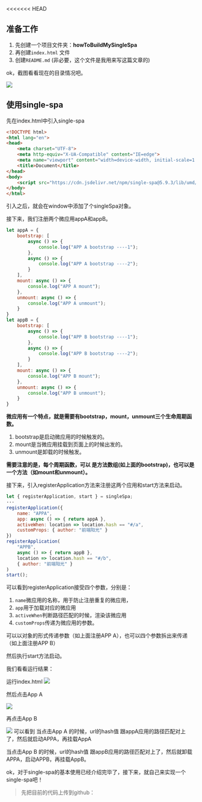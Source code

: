 <<<<<<< HEAD
## 准备工作
1. 先创建一个项目文件夹：**howToBuildMySingleSpa**
2. 再创建`index.html` 文件
3. 创建`README.md` (非必要，这个文件是我用来写这篇文章的)

ok，截图看看现在的目录情况吧。


![](https://files.mdnice.com/user/3934/2ed4d194-d850-4cb4-8fc1-7c9fb94d4426.png)

## 使用single-spa
先在index.html中引入single-spa

```html
<!DOCTYPE html>
<html lang="en">
<head>
    <meta charset="UTF-8">
    <meta http-equiv="X-UA-Compatible" content="IE=edge">
    <meta name="viewport" content="width=device-width, initial-scale=1.0">
    <title>Document</title>
</head>
<body>
    <script src="https://cdn.jsdelivr.net/npm/single-spa@5.9.3/lib/umd/single-spa.min.js"></script>
</body>
</html>
```
引入之后，就会在window中添加了个singleSpa对象。

接下来，我们注册两个微应用appA和appB。


```js
let appA = {
    bootstrap: [
        async () => {
            console.log("APP A bootstrap ----1");
        },
        async () => {
            console.log("APP A bootstrap ----2");
        }
    ],
    mount: async () => {
        console.log("APP A mount");
    },
    unmount: async () => {
        console.log("APP A unmount");
    }
}
let appB = {
    bootstrap: [
        async () => {
            console.log("APP B bootstrap ----1");
        },
        async () => {
            console.log("APP B bootstrap ----2");
        }
    ],
    mount: async () => {
        console.log("APP B mount");
    },
    unmount: async () => {
        console.log("APP B unmount");
    }
}
```

**微应用有一个特点，就是需要有bootstrap，mount，unmount三个生命周期函数。**

1. bootstrap是启动微应用的时候触发的。
2. mount是当微应用挂载到页面上的时候出发的。
3. unmount是卸载的时候触发。

**需要注意的是，每个周期函数，可以 是方法数组(如上面的bootstrap)，也可以是一个方法（如mount和unmount）。**

接下来，引入registerApplication方法来注册这两个应用和start方法来启动。

```js
let { registerApplication, start } = singleSpa;
···
registerApplication({
    name: "APPA",
    app: async () => { return appA },
    activeWhen: location => location.hash == "#/a",
    customProps: { author: "前端阳光" }
})
registerApplication(
    "APPB",
    async () => { return appB },
    location => location.hash == "#/b",
    { author: "前端阳光" }
)
start();
```
可以看到registerApplication接受四个参数，分别是：
1. `name`微应用的名称，用于防止注册重复的微应用，
2. `app`用于加载对应的微应用
3. `activeWhen`判断路径匹配的时候，渲染该微应用
4. `customProps`传递为微应用的参数。

可以以对象的形式传递参数（如上面注册APP A），也可以四个参数拆出来传递（如上面注册APP B）

然后执行start方法启动。

我们看看运行结果：

运行index.html
![](https://files.mdnice.com/user/3934/621a8c22-5b7e-4973-803d-5501797eb9f4.png)

然后点击App A


![](https://files.mdnice.com/user/3934/7cb3d5f0-048f-47b5-a1eb-9afee7c37009.png)

再点击App B

![](https://files.mdnice.com/user/3934/db0ab609-3b4b-4ad0-ad3b-812227299250.png)
可以看到 当点击App A 的时候，url的hash值 跟appA应用的路径匹配对上了，然后就启动APPA，再挂载AppA

当点击App B 的时候，url的hash值 跟appB应用的路径匹配对上了，然后就卸载APPA，启动APPB，再挂载AppB。

ok，对于single-spa的基本使用已经介绍完毕了，接下来，就自己来实现一个single-spa吧！

>先把目前的代码上传到github：